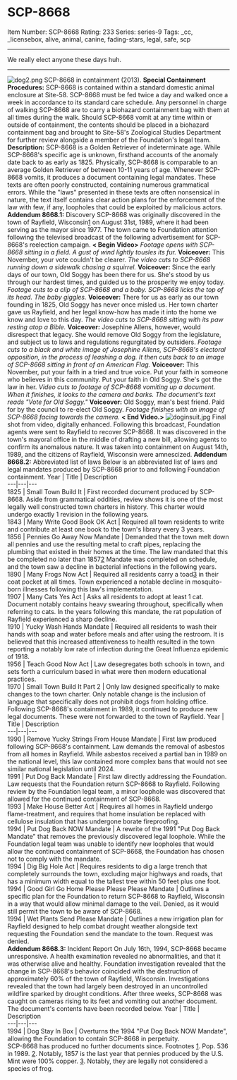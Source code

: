 # SCP-8668
Item Number: SCP-8668
Rating: 233
Series: series-9
Tags: _cc, _licensebox, alive, animal, canine, fading-stars, legal, safe, scp

---

We really elect anyone these days huh.
* * *
![dog2.png](https://scp-wiki.wdfiles.com/local--files/scp-8668/dog2.png)
SCP-8668 in containment (2013).
**Special Containment Procedures:** SCP-8668 is contained within a standard domestic animal enclosure at Site-58. SCP-8668 must be fed twice a day and walked once a week in accordance to its standard care schedule. Any personnel in charge of walking SCP-8668 are to carry a biohazard containment bag with them at all times during the walk.
Should SCP-8668 vomit at any time within or outside of containment, the contents should be placed in a biohazard containment bag and brought to Site-58's Zoological Studies Department for further review alongside a member of the Foundation's legal team.
**Description:** SCP-8668 is a Golden Retriever of indeterminate age. While SCP-8668's specific age is unknown, firsthand accounts of the anomaly date back to as early as 1825. Physically, SCP-8668 is comparable to an average Golden Retriever of between 10-11 years of age.
Whenever SCP-8668 vomits, it produces a document containing legal mandates. These texts are often poorly constructed, containing numerous grammatical errors. While the "laws" presented in these texts are often nonsensical in nature, the text itself contains clear action plans for the enforcement of the law with few, if any, loopholes that could be exploited by malicious actors.
**Addendum 8668.1:** Discovery
SCP-8668 was originally discovered in the town of Rayfield, Wisconsin[1](javascript:;) on August 31st, 1989, where it had been serving as the mayor since 1977. The town came to Foundation attention following the televised broadcast of the following advertisement for SCP-8668's reelection campaign.
**< Begin Video>**
_Footage opens with SCP-8668 sitting in a field. A gust of wind lightly tousles its fur._
**Voiceover:** This November, your vote couldn't be clearer.
_The video cuts to SCP-8668 running down a sidewalk chasing a squirrel._
**Voiceover:** Since the early days of our town, Old Soggy has been there for us. She's stood by us through our hardest times, and guided us to the prosperity we enjoy today.
_Footage cuts to a clip of SCP-8668 and a baby. SCP-8668 licks the top of its head. The baby giggles._
**Voiceover:** There for us as early as our town founding in 1825, Old Soggy has never once misled us. Her town charter gave us Rayfield, and her legal know-how has made it into the home we know and love to this day.
_The video cuts to SCP-8668 sitting with its paw resting atop a Bible._
**Voiceover:** Josephine Allens, however, would disrespect that legacy. She would remove Old Soggy from the legislature, and subject us to laws and regulations regurgitated by outsiders.
_Footage cuts to a black and white image of Josephine Allens, SCP-8668's electoral opposition, in the process of leashing a dog. It then cuts back to an image of SCP-8668 sitting in front of an American Flag._
**Voiceover:** This November, put your faith in a tried and true voice. Put your faith in someone who believes in this community. Put your faith in Old Soggy. She's got the law in her.
_Video cuts to footage of SCP-8668 vomiting up a document. When it finishes, it looks to the camera and barks. The document's text reads "Vote for Old Soggy."_
**Voiceover:** Old Soggy, man's best friend. Paid for by the council to re-elect Old Soggy.
_Footage finishes with an image of SCP-8668 facing towards the camera._
**< End Video.>**
![doginsuit.jpg](https://scp-wiki.wdfiles.com/local--files/scp-8668/doginsuit.jpg)
Final shot from video, digitally enhanced.
Following this broadcast, Foundation agents were sent to Rayfield to recover SCP-8668. It was discovered in the town's mayoral office in the middle of drafting a new bill, allowing agents to confirm its anomalous nature. It was taken into containment on August 14th, 1989, and the citizens of Rayfield, Wisconsin were amnescized.
**Addendum 8668.2:** Abbreviated list of laws
Below is an abbreviated list of laws and legal mandates produced by SCP-8668 prior to and following Foundation containment.
Year | Title | Description  
---|---|---  
1825 | Small Town Build It | First recorded document produced by SCP-8668. Aside from grammatical oddities, review shows it is one of the most legally well constructed town charters in history. This charter would undergo exactly 1 revision in the following years.  
1843 | Many Write Good Book OK Act | Required all town residents to write and contribute at least one book to the town's library every 3 years.  
1856 | Pennies Go Away Now Mandate | Demanded that the town melt down all pennies and use the resulting metal to craft pipes, replacing the plumbing that existed in their homes at the time. The law mandated that this be completed no later than 1857[2](javascript:;) Mandate was completed on schedule, and the town saw a decline in bacterial infections in the following years.  
1890 | Many Frogs Now Act | Required all residents carry a toad[3](javascript:;) in their coat pocket at all times. Town experienced a notable decline in mosquito-born illnesses following this law's implementation.  
1907 | Many Cats Yes Act | Asks all residents to adopt at least 1 cat. Document notably contains heavy swearing throughout, specifically when referring to cats. In the years following this mandate, the rat population of Rayfield experienced a sharp decline.  
1910 | Yucky Wash Hands Mandate | Required all residents to wash their hands with soap and water before meals and after using the restroom. It is believed that this increased attentiveness to health resulted in the town reporting a notably low rate of infection during the Great Influenza epidemic of 1918.  
1956 | Teach Good Now Act | Law desegregates both schools in town, and sets forth a curriculum based in what were then modern educational practices.  
1970 | Small Town Build It Part 2 | Only law designed specifically to make changes to the town charter. Only notable change is the inclusion of language that specifically does not prohibit dogs from holding office.  
Following SCP-8668's containment in 1989, it continued to produce new legal documents. These were not forwarded to the town of Rayfield.
Year | Title | Description  
---|---|---  
1990 | Remove Yucky Strings From House Mandate | First law produced following SCP-8668's containment. Law demands the removal of asbestos from all homes in Rayfield. While asbestos received a partial ban in 1989 on the national level, this law contained more complex bans that would not see similar national legislation until 2024.  
1991 | Put Dog Back Mandate | First law directly addressing the Foundation. Law requests that the Foundation return SCP-8668 to Rayfield. Following review by the Foundation legal team, a minor loophole was discovered that allowed for the continued containment of SCP-8668.  
1993 | Make House Better Act | Requires all homes in Rayfield undergo flame-treatment, and requires that home insulation be replaced with cellulose insulation that has undergone borate fireproofing.  
1994 | Put Dog Back NOW Mandate | A rewrite of the 1991 "Put Dog Back Mandate" that removes the previously discovered legal loophole. While the Foundation legal team was unable to identify new loopholes that would allow the continued containment of SCP-8668, the Foundation has chosen not to comply with the mandate.  
1994 | Dig Big Hole Act | Requires residents to dig a large trench that completely surrounds the town, excluding major highways and roads, that has a minimum width equal to the tallest tree within 50 feet plus one foot.  
1994 | Good Girl Go Home Please Please Please Mandate | Outlines a specific plan for the Foundation to return SCP-8668 to Rayfield, Wisconsin in a way that would allow minimal damage to the veil. Denied, as it would still permit the town to be aware of SCP-8668.  
1994 | Wet Plants Send Please Mandate | Outlines a new irrigation plan for Rayfield designed to help combat drought weather alongside text requesting the Foundation send the mandate to the town. Request was denied.  
**Addendum 8668.3:** Incident Report
On July 16th, 1994, SCP-8668 became unresponsive. A health examination revealed no abnormalities, and that it was otherwise alive and healthy. Foundation investigation revealed that the change in SCP-8668's behavior coincided with the destruction of approximately 60% of the town of Rayfield, Wisconsin. Investigations revealed that the town had largely been destroyed in an uncontrolled wildfire sparked by drought conditions.
After three weeks, SCP-8668 was caught on cameras rising to its feet and vomiting out another document. The document's contents have been recorded below.
Year | Title | Description  
---|---|---  
1994 | Dog Stay In Box | Overturns the 1994 "Put Dog Back NOW Mandate", allowing the Foundation to contain SCP-8668 in perpetuity.  
SCP-8668 has produced no further documents since.
Footnotes
[1](javascript:;). Pop. 536 in 1989.
[2](javascript:;). Notably, 1857 is the last year that pennies produced by the U.S. Mint were 100% copper.
[3](javascript:;). Notably, they are legally not considered a species of frog.